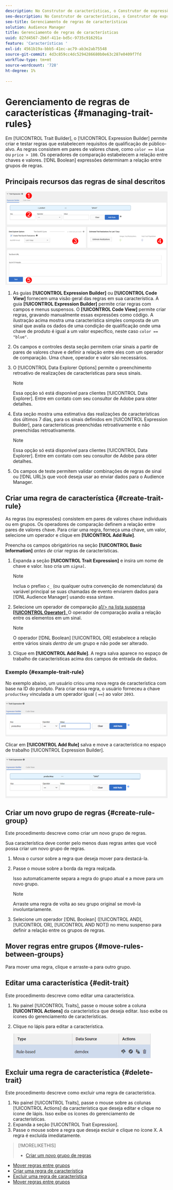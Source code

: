 ```yaml
---
description: No Construtor de características, o Construtor de expressões permite criar e testar regras que estabelecem requisitos de qualificação de público-alvo. As regras consistem em pares de valores chave, como "color == blue" ou "price &gt; 100". Os operadores de comparação estabelecem a relação entre chaves e valores. Expressões booleanas determinam a relação entre grupos de regras.
seo-description: No Construtor de características, o Construtor de expressões permite criar e testar regras que estabelecem requisitos de qualificação de público-alvo. As regras consistem em pares de valores chave, como "color == blue" ou "price &gt; 100". Os operadores de comparação estabelecem a relação entre chaves e valores. Expressões booleanas determinam a relação entre grupos de regras.
seo-title: Gerenciamento de regras de características
solution: Audience Manager
title: Gerenciamento de regras de características
uuid: 827d4567-2b6f-411e-bd5c-9735c916291a
feature: 'Características '
exl-id: 4561b19a-bbb5-41ec-ac79-ab3e2ab75548
source-git-commit: 4d3c859cc4dc5294286680b0e63c287e0409f7fd
workflow-type: tm+mt
source-wordcount: '728'
ht-degree: 1%

---
```


# Gerenciamento de regras de características {#managing-trait-rules}

Em [!UICONTROL Trait Builder], o [!UICONTROL Expression Builder] permite criar e testar regras que estabelecem requisitos de qualificação de público-alvo. As regras consistem em pares de valores chave, como `color == blue` ou `price > 100`. Os operadores de comparação estabelecem a relação entre chaves e valores. [!DNL Boolean] expressões determinam a relação entre grupos de regras.

<!-- c_tb_rules.xml -->

## Principais recursos das regras de sinal descritos

![](assets/manage-trait-rules.png)

1. As guias **[!UICONTROL Expression Builder]** ou **[!UICONTROL Code View]** fornecem uma visão geral das regras em sua característica. A guia **[!UICONTROL Expression Builder]** permite criar regras com campos e menus suspensos. O **[!UICONTROL Code View]** permite criar regras, gravando manualmente essas expressões como código. A ilustração acima mostra uma característica simples composta de um sinal que avalia os dados de uma condição de qualificação onde uma chave de produto é igual a um valor específico, neste caso `color == "blue"`.

1. Os campos e controles desta seção permitem criar sinais a partir de pares de valores chave e definir a relação entre eles com um operador de comparação. Uma chave, operador e valor são necessários.
1. O [!UICONTROL Data Explorer Options] permite o preenchimento retroativo de realizações de características para seus sinais.

   >[!NOTE]
   >
   >Essa opção só está disponível para clientes [!UICONTROL Data Explorer]. Entre em contato com seu consultor de Adobe para obter detalhes.

1. Esta seção mostra uma estimativa das realizações de características dos últimos 7 dias, para os sinais definidos em [!UICONTROL Expression Builder], para características preenchidas retroativamente e não preenchidas retroativamente.

   >[!NOTE]
   >
   >Essa opção só está disponível para clientes [!UICONTROL Data Explorer]. Entre em contato com seu consultor de Adobe para obter detalhes.

1. Os campos de teste permitem validar combinações de regras de sinal ou [!DNL URL]s que você deseja usar ao enviar dados para o Audience Manager.

## Criar uma regra de característica {#create-trait-rule}

As regras (ou expressões) consistem em pares de valores chave individuais ou em grupos. Os operadores de comparação definem a relação entre pares de valores chave. Para criar uma regra, forneça uma chave, um valor, selecione um operador e clique em **[!UICONTROL Add Rule]**.

<!-- t_tb_create_rules.xml -->

Preencha os campos obrigatórios na seção **[!UICONTROL Basic Information]** *antes de* criar regras de características.

1. Expanda a seção **[!UICONTROL Trait Expression]** e insira um nome de chave e valor. Isso cria um *`signal`*.

   >[!NOTE]
   >
   >Inclua o prefixo `c_` (ou qualquer outra convenção de nomenclatura) da variável principal se suas chamadas de evento enviarem dados para [!DNL Audience Manager] usando essa sintaxe.

1. Selecione um operador de comparação [a1/> na lista suspensa **[!UICONTROL Operator]**. ](../../features/traits/trait-comparison-operators.md) O operador de comparação avalia a relação entre os elementos em um sinal.

   >[!NOTE]
   >
   >O operador [!DNL Boolean] [!UICONTROL OR] estabelece a relação entre vários sinais *dentro de* um grupo e não pode ser alterado.

1. Clique em **[!UICONTROL Add Rule]**. A regra salva aparece no espaço de trabalho de características acima dos campos de entrada de dados.

### Exemplo {#example-trait-rule}

No exemplo abaixo, um usuário criou uma nova regra de característica com base na ID do produto. Para criar essa regra, o usuário forneceu a chave `productkey` vinculada a um operador igual ( `==`) ao valor `2093`.

![](assets/tb_sample_rule1.png)

Clicar em **[!UICONTROL Add Rule]** salva e move a característica no espaço de trabalho [!UICONTROL Expression Builder].

![](assets/tb_sample_rule2.png)

## Criar um novo grupo de regras {#create-rule-group}

Este procedimento descreve como criar um novo grupo de regras.

<!-- t_tb_new_rule_group.xml -->

Sua característica deve conter pelo menos duas regras antes que você possa criar um novo grupo de regras.

1. Mova o cursor sobre a regra que deseja mover para destacá-la.
1. Passe o mouse sobre a borda da regra realçada.

   Isso automaticamente separa a regra do grupo atual e a move para um novo grupo.

   >[!NOTE]
   >
   >Arraste uma regra de volta ao seu grupo original se movê-la involuntariamente.

1. Selecione um operador [!DNL Boolean] ([!UICONTROL AND], [!UICONTROL OR], [!UICONTROL AND NOT]) no menu suspenso para definir a relação entre os grupos de regras.

## Mover regras entre grupos {#move-rules-between-groups}

Para mover uma regra, clique e arraste-a para outro grupo.

## Editar uma característica {#edit-trait}

Este procedimento descreve como editar uma característica.

<!-- t_tb_edit.xml -->

1. No painel [!UICONTROL Traits], passe o mouse sobre a coluna **[!UICONTROL Actions]** da característica que deseja editar. Isso exibe os ícones do gerenciamento de características.
1. Clique no lápis para editar a característica.

   ![](assets/tb_edit_trait.png)

## Excluir uma regra de característica {#delete-trait}

Este procedimento descreve como excluir uma regra de característica.

<!-- t_tb_delete_rule.xml -->

1. No painel [!UICONTROL Traits], passe o mouse sobre as colunas [!UICONTROL Actions] da característica que deseja editar e clique no ícone de lápis. Isso exibe os ícones do gerenciamento de características.
1. Expanda a seção [!UICONTROL Trait Expression].
1. Passe o mouse sobre a regra que deseja excluir e clique no ícone X. A regra é excluída imediatamente.

>[!MORELIKETHIS]
>
>* [Criar um novo grupo de regras](../../features/traits/manage-trait-rules.md#create-rule-group)
* [Mover regras entre grupos](../../features/traits/manage-trait-rules.md#move-rules-between-groups)
* [Criar uma regra de característica](../../features/traits/manage-trait-rules.md#create-trait-rule)
* [Excluir uma regra de característica](../../features/traits/manage-trait-rules.md#delete-trait)
* [Mover regras entre grupos](../../features/traits/manage-trait-rules.md#move-rules-between-groups)

